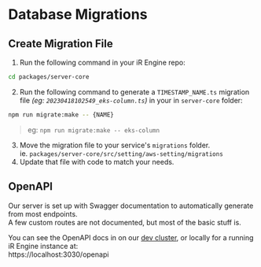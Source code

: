 # Database Migrations

## Create Migration File
1. Run the following command in your iR Engine repo:
```bash
cd packages/server-core
```
2. Run the following command to generate a `TIMESTAMP_NAME.ts` migration file _(eg: `20230418102549_eks-column.ts`)_ in your in `server-core` folder:  
```bash
npm run migrate:make -- {NAME}
```
> eg: `npm run migrate:make -- eks-column`
3. Move the migration file to your service's `migrations` folder.  
  ie. `packages/server-core/src/setting/aws-setting/migrations`
4. Update that file with code to match your needs.

## OpenAPI
Our server is set up with Swagger documentation to automatically generate from most endpoints.  
A few custom routes are not documented, but most of the basic stuff is.

You can see the OpenAPI docs in on our [dev cluster](https://api-dev.etherealengine.com/openapi), or locally for a running iR Engine instance at:  
https://localhost:3030/openapi

